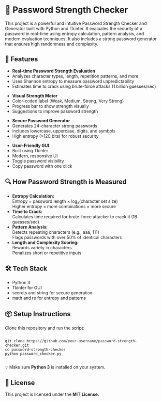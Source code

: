 <h1>🔐 Password Strength Checker</h1>
    <p>
      This project is a powerful and intuitive Password Strength Checker and Generator built with Python and Tkinter.
      It evaluates the security of a password in real-time using entropy calculation, pattern analysis, and modern evaluation techniques.
      It also includes a strong password generator that ensures high randomness and complexity.
    </p>
  </div>

  <div class="section">
    <h2>🚀 Features</h2>
    <ul>
      <li><strong>Real-time Password Strength Evaluation</strong></li>
      <li>Analyzes character types, length, repetition patterns, and more</li>
      <li>Uses Shannon entropy to measure password unpredictability</li>
      <li>Estimates time to crack using brute-force attacks (1 billion guesses/sec)</li>
    </ul>
    <ul>
      <li><strong>Visual Strength Meter</strong></li>
      <li>Color-coded label (Weak, Medium, Strong, Very Strong)</li>
      <li>Progress bar to show strength visually</li>
      <li>Suggestions to improve password strength</li>
    </ul>
    <ul>
      <li><strong>Secure Password Generator</strong></li>
      <li>Generates 24-character strong passwords</li>
      <li>Includes lowercase, uppercase, digits, and symbols</li>
      <li>High entropy (>120 bits) for robust security</li>
    </ul>
    <ul>
      <li><strong>User-Friendly GUI</strong></li>
      <li>Built using Tkinter</li>
      <li>Modern, responsive UI</li>
      <li>Toggle password visibility</li>
      <li>Copy password with one click</li>
    </ul>
  </div>

  <div class="section">
    <h2>🔍 How Password Strength is Measured</h2>
    <ul>
      <li><strong>Entropy Calculation:</strong> <br>
        Entropy = password length × log₂(character set size)<br>
        Higher entropy = more combinations = more secure
      </li>
      <li><strong>Time to Crack:</strong><br>
        Calculates time required for brute-force attacker to crack it (1B guesses/sec)
      </li>
      <li><strong>Pattern Analysis:</strong><br>
        Detects repeating characters (e.g., aaa, 111)<br>
        Flags passwords with over 50% of identical characters
      </li>
      <li><strong>Length and Complexity Scoring:</strong><br>
        Rewards variety in characters<br>
        Penalizes short or repetitive inputs
      </li>
    </ul>
  </div>

  <div class="section">
    <h2>🛠 Tech Stack</h2>
    <ul>
      <li>Python 3</li>
      <li>Tkinter for GUI</li>
      <li>secrets and string for secure generation</li>
      <li>math and re for entropy and patterns</li>
    </ul>
  </div>

  <div class="section">
    <h2>📦 Setup Instructions</h2>
    <p>Clone this repository and run the script:</p>
    <pre><code>
git clone https://github.com/your-username/password-strength-checker.git
cd password-strength-checker
python password_checker.py
    </code></pre>
    <p>💡 Make sure <strong>Python 3</strong> is installed on your system.</p>
  </div>

  <div class="section">
    <h2>📄 License</h2>
    <p>This project is licensed under the <strong>MIT License</strong>.</p>
  </div>
